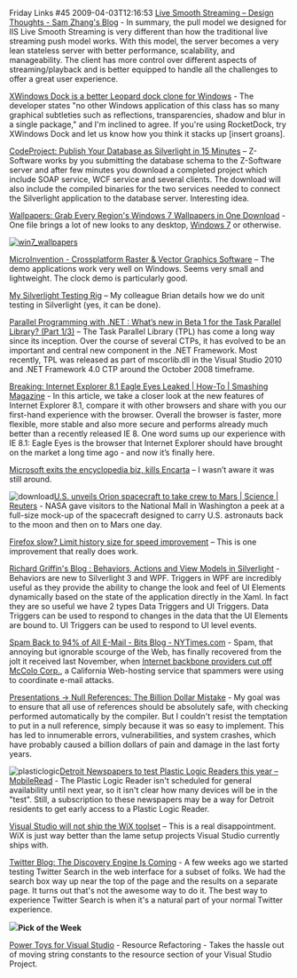 Friday Links #45
2009-04-03T12:16:53
[Live Smooth Streaming – Design Thoughts - Sam Zhang's Blog](http://blogs.iis.net/samzhang/archive/2009/03/27/live-smooth-streaming-design-thoughts.aspx) - In summary, the pull model we designed for IIS Live Smooth Streaming is very different than how the traditional live streaming push model works. With this model, the server becomes a very lean stateless server with better performance, scalability, and manageability. The client has more control over different aspects of streaming/playback and is better equipped to handle all the challenges to offer a great user experience.

[XWindows Dock is a better Leopard dock clone for Windows](http://www.downloadsquad.com/2009/03/27/xwindows-dock-is-a-better-leopard-dock-clone-for-windows/) - The developer states "no other Windows application of this class has so many graphical subtleties such as reflections, transparencies, shadow and blur in a single package," and I'm inclined to agree. If you're using RocketDock, try XWindows Dock and let us know how you think it stacks up [insert groans].

[CodeProject: Publish Your Database as Silverlight in 15 Minutes](http://www.codeproject.com/KB/silverlight/ZSilverlightApplication.aspx) – Z-Software works by you submitting the database schema to the Z-Software server and after few minutes you download a completed project which include SOAP service, WCF service and several clients. The download will also include the compiled binaries for the two services needed to connect the Silverlight application to the database server. Interesting idea.

[Wallpapers: Grab Every Region's Windows 7 Wallpapers in One Download](http://lifehacker.com/5187312/grab-every-regions-windows-7-wallpapers-in-one-download) - One file brings a lot of new looks to any desktop, [Windows 7](http://lifehacker.com/tag/windows-7/) or otherwise.

[![win7_wallpapers](/content/images/blog/FridayLinks45_10EBE/win7_wallpapers_thumb.png)](/content/images/blog/FridayLinks45_10EBE/win7_wallpapers.png)

[MicroInvention - Crossplatform Raster & Vector Graphics Software](http://www.crossgl.com/cgl_demos.htm#cgl_surf_clock) – The demo applications work very well on Windows. Seems very small and lightweight. The clock demo is particularly good.

[My Silverlight Testing Rig](http://houseofbilz.com/archive/2009/03/28/my-silverlight-testing-rig.aspx) – My colleague Brian details how we do unit testing in Silverlight (yes, it can be done).

[Parallel Programming with .NET : What’s new in Beta 1 for the Task Parallel Library? (Part 1/3)](http://blogs.msdn.com/pfxteam/archive/2009/03/27/9514938.aspx) – The Task Parallel Library (TPL) has come a long way since its inception. Over the course of several CTPs, it has evolved to be an important and central new component in the .NET Framework. Most recently, TPL was released as part of mscorlib.dll in the Visual Studio 2010 and .NET Framework 4.0 CTP around the October 2008 timeframe.

[Breaking: Internet Explorer 8.1 Eagle Eyes Leaked | How-To | Smashing Magazine](http://www.smashingmagazine.com/2009/03/31/breaking-internet-explorer-81-eagle-eyes-leaked/) - In this article, we take a closer look at the new features of Internet Explorer 8.1, compare it with other browsers and share with you our first-hand experience with the browser. Overall the browser is faster, more flexible, more stable and also more secure and performs already much better than a recently released IE 8. One word sums up our experience with IE 8.1: Eagle Eyes is the browser that Internet Explorer should have brought on the market a long time ago - and now it’s finally here.

[Microsoft exits the encyclopedia biz, kills Encarta](http://www.downloadsquad.com/2009/03/30/microsoft-exits-the-encyclopedia-biz-kills-encarta/) – I wasn’t aware it was still around.

![download](/content/images/blog/FridayLinks45_10EBE/download.jpg)[U.S. unveils Orion spacecraft to take crew to Mars | Science | Reuters](http://www.reuters.com/article/scienceNews/idUSTRE52T6XH20090330) - NASA gave visitors to the National Mall in Washington a peek at a full-size mock-up of the spacecraft designed to carry U.S. astronauts back to the moon and then on to Mars one day.

[Firefox slow? Limit history size for speed improvement](http://www.downloadsquad.com/2009/03/31/firefox-slow-limit-history-size-for-speed-improvement/) – This is one improvement that really does work.

[Richard Griffin's Blog : Behaviors, Actions and View Models in Silverlight](http://blogs.conchango.com/richardgriffin/archive/2009/03/30/behaviors-in-silverlight-a-first-look.aspx) - Behaviors are new to Silverlight 3 and WPF. Triggers in WPF are incredibly useful as they provide the ability to change the look and feel of UI Elements dynamically based on the state of the application directly in the Xaml. In fact they are so useful we have 2 types Data Triggers and UI Triggers. Data Triggers can be used to respond to changes in the data that the UI Elements are bound to. UI Triggers can be used to respond to UI level events.

[Spam Back to 94% of All E-Mail - Bits Blog - NYTimes.com](http://bits.blogs.nytimes.com/2009/03/31/spam-back-to-94-of-all-e-mail/) - Spam, that annoying but ignorable scourge of the Web, has finally recovered from the jolt it received last November, when [Internet backbone providers cut off McColo Corp.](http://voices.washingtonpost.com/securityfix/2008/11/major_source_of_online_scams_a.html), a California Web-hosting service that spammers were using to coordinate e-mail attacks.

[Presentations -> Null References: The Billion Dollar Mistake](http://www.qconlondon.com/london-2009/presentation/Null+References:+The+Billion+Dollar+Mistake) - My goal was to ensure that all use of references should be absolutely safe, with checking performed automatically by the compiler. But I couldn't resist the temptation to put in a null reference, simply because it was so easy to implement. This has led to innumerable errors, vulnerabilities, and system crashes, which have probably caused a billion dollars of pain and damage in the last forty years.

![plasticlogic](/content/images/blog/FridayLinks45_10EBE/plasticlogic.jpg)[Detroit Newspapers to test Plastic Logic Readers this year – MobileRead](http://www.mobileread.com/forums/showthread.php?t=43840) - The Plastic Logic Reader isn't scheduled for general availability until next year, so it isn't clear how many devices will be in the "test". Still, a subscription to these newspapers may be a way for Detroit residents to get early access to a Plastic Logic Reader.

[Visual Studio will not ship the WiX toolset](http://robmensching.com/blog/posts/2009/4/1/Visual-Studio-will-not-ship-the-WiX-toolset-contributes-only) – This is a real disappointment. WiX is just way better than the lame setup projects Visual Studio currently ships with.

[Twitter Blog: The Discovery Engine Is Coming](http://blog.twitter.com/2009/04/discovery-engine-is-coming.html) - A few weeks ago we started testing Twitter Search in the web interface for a subset of folks. We had the search box way up near the top of the page and the results on a separate page. It turns out that's not the awesome way to do it. The best way to experience Twitter Search is when it's a natural part of your normal Twitter experience.

![](http://tbn0.google.com/images?q=tbn:nhLY8ooGs-Z-AM:http://freshwater.976-tuna.com/e107_images/icons/firer.png)**Pick of the Week**

[Power Toys for Visual Studio](http://msdn.microsoft.com/en-us/vs2005/aa718340.aspx) - Resource Refactoring - Takes the hassle out of moving string constants to the resource section of your Visual Studio Project.
